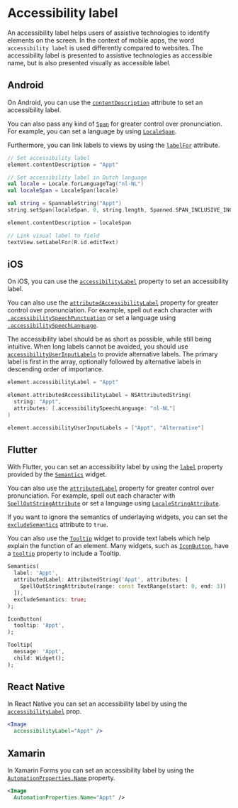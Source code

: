 # Accessibility label

An accessibility label helps users of assistive technologies to identify elements on the screen. In the context of mobile apps, the word `accessibility label` is used differently compared to websites. The accessibility label is presented to assistive technologies as accessible name, but is also presented visually as accessible label.

## Android

On Android, you can use the [`contentDescription`](https://developer.android.com/reference/android/view/View.html#attr_android:contentDescription) attribute to set an accessibility label.

You can also pass any kind of [`Span`](https://developer.android.com/guide/topics/text/spans) for greater control over pronunciation. For example, you can set a language by using [`LocaleSpan`](https://developer.android.com/reference/android/text/style/LocaleSpan).

Furthermore, you can link labels to views by using the [`labelFor`](https://developer.android.com/reference/android/view/View#setLabelFor(int)) attribute.

```kotlin
// Set accessibility label
element.contentDescription = "Appt"

// Set accessibility label in Dutch language
val locale = Locale.forLanguageTag("nl-NL")
val localeSpan = LocaleSpan(locale)

val string = SpannableString("Appt")
string.setSpan(localeSpan, 0, string.length, Spanned.SPAN_INCLUSIVE_INCLUSIVE)

element.contentDescription = localeSpan

// Link visual label to field
textView.setLabelFor(R.id.editText)
```

## iOS

On iOS, you can use the [`accessibilityLabel`](https://developer.apple.com/documentation/objectivec/nsobject/1615181-accessibilitylabel) property to set an accessibility label.

You can also use the [`attributedAccessibilityLabel`](https://developer.apple.com/documentation/objectivec/nsobject/2865944-accessibilityattributedlabel) property for greater control over pronunciation. For example, spell out each character with [`.accessibilitySpeechPunctuation`](https://developer.apple.com/documentation/foundation/nsattributedstring/key/1620201-accessibilityspeechpunctuation) or set a language using [`.accessibilitySpeechLanguage`](https://developer.apple.com/documentation/foundation/nsattributedstring/key/1620188-accessibilityspeechlanguage).

The accessibility label should be as short as possible, while still being intuitive. When long labels cannot be avoided, you should use [`accessibilityUserInputLabels`](https://developer.apple.com/documentation/objectivec/nsobject/3197989-accessibilityuserinputlabels) to provide alternative labels. The primary label is first in the array, optionally followed by alternative labels in descending order of importance.

```swift
element.accessibilityLabel = "Appt"

element.attributedAccessibilityLabel = NSAttributedString(
  string: "Appt", 
  attributes: [.accessibilitySpeechLanguage: "nl-NL"]
)

element.accessibilityUserInputLabels = ["Appt", "Alternative"]
```

## Flutter

With Flutter, you can set an accessibility label by using the [`label`](https://api.flutter.dev/flutter/semantics/SemanticsProperties/label.html) property provided by the [`Semantics`](https://api.flutter.dev/flutter/widgets/Semantics-class.html) widget.

You can also use the [`attributedLabel`](https://api.flutter.dev/flutter/semantics/SemanticsProperties/attributedLabel.html) property for greater control over pronunciation. For example, spell out each character with [`SpellOutStringAttribute`](https://api.flutter.dev/flutter/dart-ui/SpellOutStringAttribute-class.html) or set a language using [`LocaleStringAttribute`](https://api.flutter.dev/flutter/dart-ui/LocaleStringAttribute-class.html).

If you want to ignore the semantics of underlaying widgets, you can set the [`excludeSemantics`](https://api.flutter.dev/flutter/widgets/Semantics/excludeSemantics.html) attribute to `true`.

You can also use the [`Tooltip`](https://api.flutter.dev/flutter/material/Tooltip-class.html) widget to provide text labels which help explain the function of an element. Many widgets, such as [`IconButton`](https://api.flutter.dev/flutter/material/IconButton-class.html), have a [`tooltip`](https://api.flutter.dev/flutter/material/IconButton/tooltip.html) property to include a Tooltip.

```dart
Semantics(
  label: 'Appt',
  attributedLabel: AttributedString('Appt', attributes: [
    SpellOutStringAttribute(range: const TextRange(start: 0, end: 3))
  ]),
  excludeSemantics: true;
);

IconButton(
  tooltip: 'Appt',
);

Tooltip(
  message: 'Appt',
  child: Widget();
);
```

## React Native

In React Native you can set an accessibility label by using the [`accessibilityLabel`](https://reactnative.dev/docs/accessibility#accessibilitylabel) prop.

```jsx
<Image
  accessibilityLabel="Appt" />
```

## Xamarin

In Xamarin Forms you can set an accessibility label by using the [`AutomationProperties.Name`](https://docs.microsoft.com/en-us/xamarin/xamarin-forms/app-fundamentals/accessibility/automation-properties#automationpropertiesname) property.

```xml
<Image 
  AutomationProperties.Name="Appt" />
```
